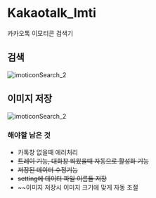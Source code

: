 # Kakaotalk_Imti
카카오톡 이모티콘 검색기

검색
-----
![imoticonSearch_2](https://user-images.githubusercontent.com/22982297/114216032-50d73e80-99a1-11eb-8e28-e4ee76ee6a4a.gif)


이미지 저장
-----
![imoticonSearch_2](https://user-images.githubusercontent.com/22982297/114215165-38b2ef80-99a0-11eb-9248-d344ee55177c.gif)


### 해야할 남은 것
* 카톡창 없을때 에러처리
* ~~트레이 기능, 대화창 띄웠을때 자동으로 활성화 기능~~ 
* ~~저장된 데이터 수정기능~~
* ~~setting에 데이터 파일 이름들 저장~~
* ~~이미지 저장시 이미지 크기에 맞게 자동 조절
